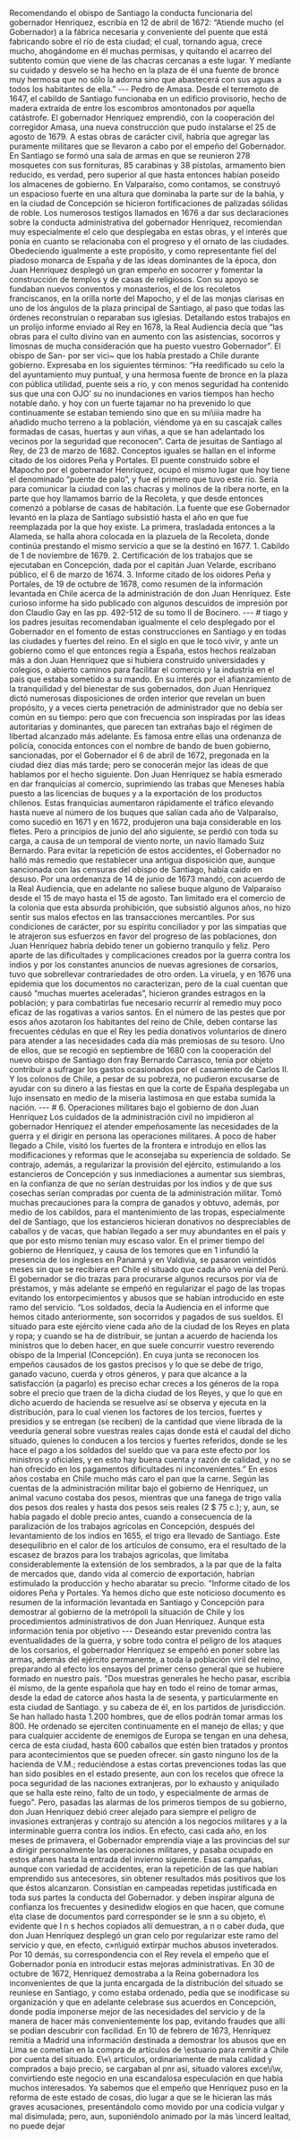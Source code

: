 Recomendando el obispo de Santiago la conducta funcionaria del gobernador Henriquez, escribía en 12 de abril de 1672: “Atiende mucho (el Gobernador) a la fábrica necesaria y conveniente del puente que está fabricando sobre el río de esta ciudad; el cual, tornando agua, crece mucho, ahogándome en él muchas permisas, y quitando el acarreo del subtento común que viene de las chacras cercanas a este lugar. Y mediante su cuidado y desvelo se ha hecho en la plaza de él una fuente de bronce muy hermosa que no sólo la adorna sino que abastecerá con sus aguas a todos los habitantes de ella.” --- Pedro de Amasa. Desde el terremoto de 1647, el cabildo de Santiago funcionaba en un edificio provisorio, hecho de madera extraída de entre los escombros amontonados por aquella catástrofe. El gobernador Henríquez emprendió, con la cooperación del corregidor Amasa, una nueva construcción que pudo instalarse el 25 de agosto de 1679. A estas obras de carácter civil, habría que agregar las puramente militares que se llevaron a cabo por el empeño del Gobernador. En Santiago se formó una sala de armas en que se reunieron 278 mosquetes con sus fornituras, 85 carabinas y 38 pistolas, armamento bien reducido, es verdad, pero superior al que hasta entonces habían poseído los almacenes de gobierno. En Valparaíso, como contamos, se construyó un espacioso fuerte en una altura que dominaba la parte sur de la bahía, y en la ciudad de Concepción se hicieron fortificaciones de palizadas sólidas de roble. Los numerosos testigos llamados en 1676 a dar sus declaraciones sobre la conducta administrativa del gobernador Henríquez, recomiendan muy especialmente el celo que desplegaba en estas obras, y el interés que ponía en cuanto se relacionaba con el progreso y el ornato de las ciudades. Obedeciendo igualmente a este propósito, y como representante fiel del piadoso monarca de España y de las ideas dominantes de la época, don Juan Henríquez desplegó un gran empeño en socorrer y fomentar la construcción de templos y de casas de religiosos. Con su apoyo se fundaban nuevos conventos y monasterios, el de los recoletos franciscanos, en la orilla norte del Mapocho, y el de las monjas clarisas en uno de los ángulos de la plaza principal de Santiago, al paso que todas las órdenes reconstruían o reparaban sus iglesias. Detallando estos trabajos en un prolijo informe enviado al Rey en 1678, la Real Audiencia decía que “las obras para el culto divino van en aumento con las asistencias, socorros y limosnas de mucha consideración que ha puesto vuestro Gobernador”. El obispo de San- por ser vici~ que los había prestado a Chile durante gobierno. Expresaba en los siguientes términos: “Ha reedificado su celo la del ayuntamiento muy puntual, y una hermosa fuente de bronce en la plaza con pública utilidad, puente seis a río, y con menos seguridad ha contenido sus que una con OJO’ su no inundaciones en varios tiempos han hecho notable daño. y hoy con un fuerte tajamar no ha prevenido lo que continuamente se estaban temiendo sino que en su mi\iiia madre ha añadido mucho terreno a la población, viéndome ya en su cascajak calles formadas de casas, huertas y aun viñas, a que se han adelantado los vecinos por la seguridad que reconocen”. Carta de jesuitas de Santiago al Rey, de 23 de marzo de 1682. Conceptos iguales se hallan en el informe citado de los oidores Peña y Portales. El puente construido sobre el Mapocho por el gobernador Henríquez, ocupó el mismo lugar que hoy tiene el denominado “puente de palo”, y fue el primero que tuvo este río. Sería para comunicar la ciudad con las chacras y molinos de la ribera norte, en la parte que hoy llamamos barrio de la Recoleta, y que desde entonces comenzó a poblarse de casas de habitación. La fuente que ese Gobernador levantó en la plaza de Santiago subsistió hasta el año en que fue reemplazada por la que hoy existe. La primera, trasladada entonces a la Alameda, se halla ahora colocada en la plazuela de la Recoleta, donde continúa prestando el mismo servicio a que se la destinó en 1677. 1. Cabildo de 1 de noviembre de 1679. 2. Certificación de los trabajos que se ejecutaban en Concepción, dada por el capitán Juan Velarde, escribano público, el 6 de marzo de 1674. 3. Informe citado de los oidores Peña y Portales, de 19 de octubre de 1678, como resumen de la información levantada en Chile acerca de la administración de don Juan Henríquez. Este curioso informe ha sido publicado con algunos descuidos de impresión por don Claudio Gay en las pp. 492-512 de su tomo II de Bocinero. --- # tiago y los padres jesuitas recomendaban igualmente el celo desplegado por el Gobernador en el fomento de estas construcciones en Santiago y en todas las ciudades y fuertes del reino. En el siglo en que le tocó vivir, y ante un gobierno como el que entonces regía a España, estos hechos realzaban más a don Juan Henríquez que si hubiera construido universidades y colegios, o abierto caminos para facilitar el comercio y la industria en el país que estaba sometido a su mando. En su interés por el afianzamiento de la tranquilidad y del bienestar de sus gobernados, don Juan Henríquez dictó numerosas disposiciones de orden interior que revelan un buen propósito, y a veces cierta penetración de administrador que no debía ser común en su tiempo: pero que con frecuencia son inspiradas por las ideas autoritarias y dominantes, que parecen tan extrañas bajo el régimen de libertad alcanzado más adelante. Es famosa entre ellas una ordenanza de policía, conocida entonces con el nombre de bando de buen gobierno, sancionadas, por el Gobernador el 6 de abril de 1672, pregonada en la ciudad diez días más tarde; pero se conocerán mejor las ideas de que hablamos por el hecho siguiente. Don Juan Henríquez se había esmerado en dar franquicias al comercio, suprimiendo las trabas que Meneses había puesto a las licencias de buques y a la exportación de los productos chilenos. Estas franquicias aumentaron rápidamente el tráfico elevando hasta nueve al número de los buques que salían cada año de Valparaíso, como sucedió en 1671 y en 1672, produjeron una baja considerable en los fletes. Pero a principios de junio del año siguiente, se perdió con toda su carga, a causa de un temporal de viento norte, un navío llamado Suiz Bernardo. Para evitar la repetición de estos accidentes, el Gobernador no halló más remedio que restablecer una antigua disposición que, aunque sancionada con las censuras del obispo de Santiago, había caído en desuso. Por una ordenanza de 14 de junio de 1673 mandó, con acuerdo de la Real Audiencia, que en adelante no saliese buque alguno de Valparaíso desde el 15 de mayo hasta el 15 de agosto. Tan limitado era el comercio de la colonia que esta absurda prohibición, que subsistió algunos años, no hizo sentir sus malos efectos en las transacciones mercantiles. Por sus condiciones de carácter, por su espíritu conciliador y por las simpatías que le atrajeron sus esfuerzos en favor del progreso de las poblaciones, don Juan Henríquez habría debido tener un gobierno tranquilo y feliz. Pero aparte de las dificultades y complicaciones creados por la guerra contra los indios y por los constantes anuncios de nuevas agresiones de corsarios, tuvo que sobrellevar contrariedades de otro orden. La viruela, y en 1676 una epidemia que los documentos no caracterizan, pero de la cual cuentan que causó “muchas muertes aceleradas”, hicieron grandes estragos en la población; y para combatirlas fue necesario recurrir al remedio muy poco eficaz de las rogativas a varios santos. En el número de las pestes que por esos años azotaron los habitantes del reino de Chile, deben contarse las frecuentes cédulas en que el Rey les pedía donativos voluntarios de dinero para atender a las necesidades cada día más premiosas de su tesoro. Uno de ellos, que se recogió en septiembre de 1680 con la cooperación del nuevo obispo de Santiago don fray Bernardo Carrasco, tenía por objeto contribuir a sufragar los gastos ocasionados por el casamiento de Carlos II. Y los colonos de Chile, a pesar de su pobreza, no pudieron excusarse de ayudar con su dinero a las fiestas en que la corte de España desplegaba un lujo insensato en medio de la miseria lastimosa en que estaba sumida la nación. --- # 6. Operaciones militares bajo el gobierno de don Juan Henríquez Los cuidados de la administración civil no impidieron al gobernador Henríquez el atender empeñosamente las necesidades de la guerra y el dirigir en persona las operaciones militares. A poco de haber llegado a Chile, visitó los fuertes de la frontera e introdujo en ellos las modificaciones y reformas que le aconsejaba su experiencia de soldado. Se contrajo, además, a regularizar la provisión del ejército, estimulando a los estancieros de Concepción y sus inmediaciones a aumentar sus siembras, en la confianza de que no serían destruidas por los indios y de que sus cosechas serían compradas por cuenta de la administración militar. Tomó muchas precauciones para la compra de ganados y obtuvo, además, por medio de los cabildos, para el mantenimiento de las tropas, especialmente del de Santiago, que los estancieros hicieran donativos no despreciables de caballos y de vacas, que habían llegado a ser muy abundantes en el país y que por esto mismo tenían muy escaso valor. En el primer tiempo del gobierno de Henríquez, y causa de los temores que en 1 infundió la presencia de los ingleses en Panamá y en Valdivia, se pasaron veintidós meses sin que se recibiera en Chile el situado que cada año venía del Perú. El gobernador se dio trazas para procurarse algunos recursos por vía de préstamos, y más adelante se empeñó en regularizar el pago de las tropas evitando los entorpecimientos y abusos que se habían introducido en este ramo del servicio. “Los soldados, decía la Audiencia en el informe que hemos citado anteriormente, son socorridos y pagados de sus sueldos. El situado para este ejército viene cada año de la ciudad de los Reyes en plata y ropa; y cuando se ha de distribuir, se juntan a acuerdo de hacienda los ministros que lo deben hacer, en que suele concurrir vuestro reverendo obispo de la Imperial (Concepción). En cuya junta se reconocen los empeños causados de los gastos precisos y lo que se debe de trigo, ganado vacuno, cuerda y otros géneros, y para que alcance a la satisfacción (a pagarlo) es preciso echar creces a los géneros de la ropa sobre el precio que traen de la dicha ciudad de los Reyes, y que lo que en dicho acuerdo de hacienda se resuelve así se observa y ejecuta en la distribución, para lo cual vienen los factores de los tercios, fuertes y presidios y se entregan (se reciben) de la cantidad que viene librada de la veeduría general sobre vuestras reales cajas donde está el caudal del dicho situado, quienes lo conducen a los tercios y fuertes referidos, donde se les hace el pago a los soldados del sueldo que va para este efecto por los ministros y oficiales, y en esto hay buena cuenta y razón de calidad, y no se han ofrecido en los pagamentos dificultades ni inconvenientes.” En esos años costaba en Chile mucho más caro el pan que la carne. Según las cuentas de la administración militar bajo el gobierno de Henríquez, un animal vacuno costaba dos pesos, mientras que una fanega de trigo valía dos pesos dos reales y hasta dos pesos seis reales (2 $ 75 c.); y, aun, se había pagado el doble precio antes, cuando a consecuencia de la paralización de los trabajos agrícolas en Concepción, después del levantamiento de los indios en 1655, el trigo era llevado de Santiago. Este desequilibrio en el calor de los artículos de consumo, era el resultado de la escasez de brazos para los trabajos agrícolas, que limitaba considerablemente la extensión de los sembrados, a la par que de la falta de mercados que, dando vida al comercio de exportación, habrían estimulado la producción y hecho abaratar su precio. “Informe citado de los oidores Peña y Portales. Ya hemos dicho que este noticioso documento es resumen de la información levantada en Santiago y Concepción para demostrar al gobierno de la metrópoli la situación de Chile y los procedimientos administrativos de don Juan Henríquez. Aunque esta información tenía por objetivo --- Deseando estar prevenido contra las eventualidades de la guerra, y sobre todo contra el peligro de los ataques de los corsarios, el gobernador Henríquez se empeñó en poner sobre las armas, además del ejército permanente, a toda la población viril del reino, preparando al efecto los ensayos del primer censo general que se hubiere formado en nuestro país. "Dos muestras generales he hecho pasar, escribía él mismo, de la gente española que hay en todo el reino de tomar armas, desde la edad de catorce años hasta la de sesenta, y particularmente en esta ciudad de Santiago. y su cabeza de él, en los partidos de jurisdicción. Se han hallado hasta 1.200 hombres, que de ellos podrán tomar armas los 800. He ordenado se ejerciten continuamente en el manejo de ellas; y que para cualquier accidente de enemigos de Europa se tengan en una dehesa, cerca de esta ciudad, hasta 600 caballos que estén bien tratados y prontos para acontecimientos que se pueden ofrecer. sin gasto ninguno los de la hacienda de V.M.; reduciéndose a estas cortas prevenciones todas las que han sido posibles en el estado presente, aun con los recelos que ofrece la poca seguridad de las naciones extranjeras, por lo exhausto y aniquilado que se halla este reino, falto de un todo, y especialmente de armas de fuego". Pero, pasadas las alarmas de los primeros tiempos de su gobierno, don Juan Henríquez debió creer alejado para siempre el peligro de invasiones extranjeras y contrajo su atención a los negocios militares y a la interminable guerra contra los indios. En efecto, casi cada año, en los meses de primavera, el Gobernador emprendía viaje a las provincias del sur a dirigir personalmente las operaciones militares, y pasaba ocupado en estos afanes hasta la entrada del invierno siguiente. Esas campañas, aunque con variedad de accidentes, eran la repetición de las que habían emprendido sus antecesores, sin obtener resultados más positivos que los que éstos alcanzaron. Consistían en campeadas repetidas justificada en toda sus partes la conducta del Gobernador. y deben inspirar alguna de confianza los frecuentes y desinedidw elogios en que hacen, que comune e\ta clase de documentos pard corresponder se le snn a su objeto, e\ evidente que I n s hechos copiados allí demuestran, a n o caber duda, que don Juan Henríquez desplegó un gran celo por regularizar este ramo del servicio y que, en efecto, c»n\iguió extirpar muchos abusos inveterados. Por 10 demás, su correspondencia con el Rey revela el empeño que el Gobernador ponía en introducir estas mejoras administrativas. En 30 de octubre de 1672, Henríquez demostraba a la Reina gobernadora los inconvenientes de que la junta encargada de la distribución del situado se reuniese en Santiago, y como estaba ordenado, pedía que se inodificase su organización y que en adelante celebrase sus acuerdos en Concepción, donde podía imponerse mejor de las necesidades del servicio y de la manera de hacer más convenientemente los pap, evitando fraudes que allí se podían descubrir con facilidad. En 10 de febrero de 1673, Henríquez remitía a Madrid una información destinada a demostrar los abusos que en Lima se cometían en la compra de artículos de \estuario para remitir a Chile por cuenta del situado. E\«\ artículos, ordinariamente de mala calidad y comprados a bajo precio, se cargaban al pnr así, situado valores exce\i\w, convirtiendo este negocio en una escandalosa especulación en que había muchos interesados. Ya sabemos que el empeño que Henríquez puso en la reforma de este estado de cosas, dio lugar a que se le hicieran las más graves acusaciones, presentándolo como movido por una codicia vulgar y mal disimulada; pero, aun, suponiéndolo animado por la más \incerd lealtad, no puede dejar